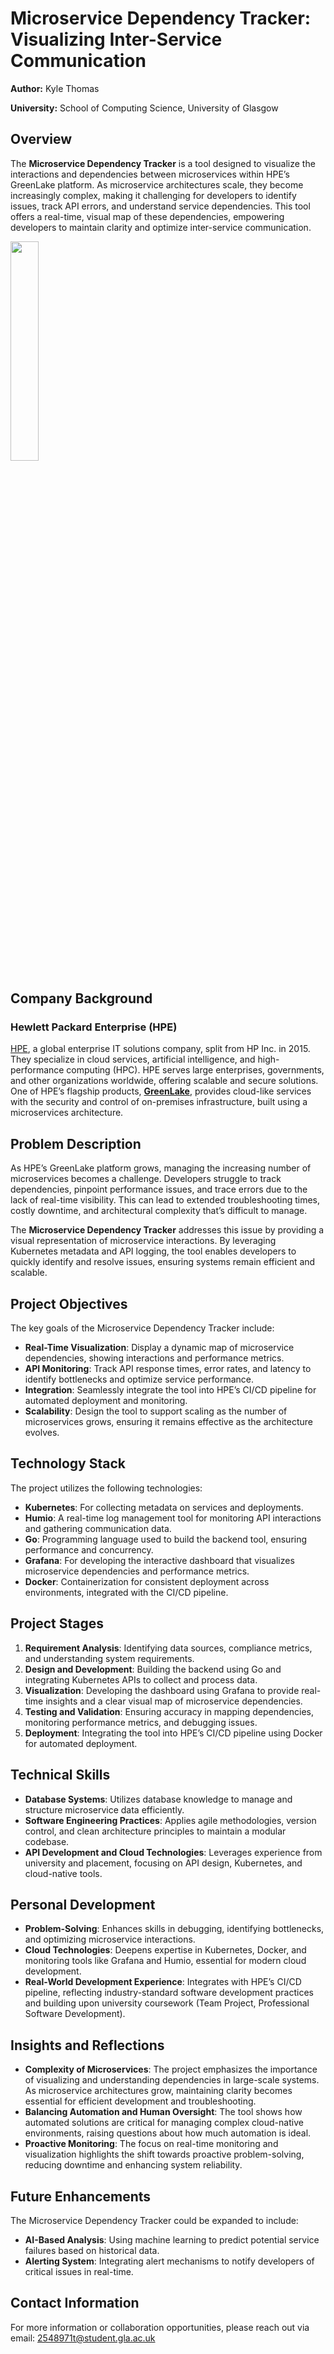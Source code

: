 # Microservice Dependency Tracker: Visualizing Inter-Service Communication

**Author:** Kyle Thomas  

**University:** School of Computing Science, University of Glasgow

## Overview
The **Microservice Dependency Tracker** is a tool designed to visualize the interactions and dependencies between microservices within HPE’s GreenLake platform. As microservice architectures scale, they become increasingly complex, making it challenging for developers to identify issues, track API errors, and understand service dependencies. This tool offers a real-time, visual map of these dependencies, empowering developers to maintain clarity and optimize inter-service communication.

<img src="https://github.com/user-attachments/assets/26899b39-1544-49e6-93a0-74af95b131b2" width="30%" />


## Company Background
### Hewlett Packard Enterprise (HPE)
[HPE](https://www.hpe.com/us/en/home.html), a global enterprise IT solutions company, split from HP Inc. in 2015. They specialize in cloud services, artificial intelligence, and high-performance computing (HPC). HPE serves large enterprises, governments, and other organizations worldwide, offering scalable and secure solutions. One of HPE’s flagship products, **[GreenLake](https://www.hpe.com/us/en/greenlake.html)**, provides cloud-like services with the security and control of on-premises infrastructure, built using a microservices architecture.

## Problem Description
As HPE’s GreenLake platform grows, managing the increasing number of microservices becomes a challenge. Developers struggle to track dependencies, pinpoint performance issues, and trace errors due to the lack of real-time visibility. This can lead to extended troubleshooting times, costly downtime, and architectural complexity that’s difficult to manage.

The **Microservice Dependency Tracker** addresses this issue by providing a visual representation of microservice interactions. By leveraging Kubernetes metadata and API logging, the tool enables developers to quickly identify and resolve issues, ensuring systems remain efficient and scalable.

## Project Objectives
The key goals of the Microservice Dependency Tracker include:
- **Real-Time Visualization**: Display a dynamic map of microservice dependencies, showing interactions and performance metrics.
- **API Monitoring**: Track API response times, error rates, and latency to identify bottlenecks and optimize service performance.
- **Integration**: Seamlessly integrate the tool into HPE’s CI/CD pipeline for automated deployment and monitoring.
- **Scalability**: Design the tool to support scaling as the number of microservices grows, ensuring it remains effective as the architecture evolves.

## Technology Stack
The project utilizes the following technologies:
- **Kubernetes**: For collecting metadata on services and deployments.
- **Humio**: A real-time log management tool for monitoring API interactions and gathering communication data.
- **Go**: Programming language used to build the backend tool, ensuring performance and concurrency.
- **Grafana**: For developing the interactive dashboard that visualizes microservice dependencies and performance metrics.
- **Docker**: Containerization for consistent deployment across environments, integrated with the CI/CD pipeline.

## Project Stages
1. **Requirement Analysis**: Identifying data sources, compliance metrics, and understanding system requirements.
2. **Design and Development**: Building the backend using Go and integrating Kubernetes APIs to collect and process data.
3. **Visualization**: Developing the dashboard using Grafana to provide real-time insights and a clear visual map of microservice dependencies.
4. **Testing and Validation**: Ensuring accuracy in mapping dependencies, monitoring performance metrics, and debugging issues.
5. **Deployment**: Integrating the tool into HPE’s CI/CD pipeline using Docker for automated deployment.

## Technical Skills
- **Database Systems**: Utilizes database knowledge to manage and structure microservice data efficiently.
- **Software Engineering Practices**: Applies agile methodologies, version control, and clean architecture principles to maintain a modular codebase.
- **API Development and Cloud Technologies**: Leverages experience from university and placement, focusing on API design, Kubernetes, and cloud-native tools.

## Personal Development
- **Problem-Solving**: Enhances skills in debugging, identifying bottlenecks, and optimizing microservice interactions.
- **Cloud Technologies**: Deepens expertise in Kubernetes, Docker, and monitoring tools like Grafana and Humio, essential for modern cloud development.
- **Real-World Development Experience**: Integrates with HPE’s CI/CD pipeline, reflecting industry-standard software development practices and building upon university coursework (Team Project, Professional Software Development).

## Insights and Reflections
- **Complexity of Microservices**: The project emphasizes the importance of visualizing and understanding dependencies in large-scale systems. As microservice architectures grow, maintaining clarity becomes essential for efficient development and troubleshooting.
- **Balancing Automation and Human Oversight**: The tool shows how automated solutions are critical for managing complex cloud-native environments, raising questions about how much automation is ideal.
- **Proactive Monitoring**: The focus on real-time monitoring and visualization highlights the shift towards proactive problem-solving, reducing downtime and enhancing system reliability.

## Future Enhancements
The Microservice Dependency Tracker could be expanded to include:
- **AI-Based Analysis**: Using machine learning to predict potential service failures based on historical data.
- **Alerting System**: Integrating alert mechanisms to notify developers of critical issues in real-time.

## Contact Information
For more information or collaboration opportunities, please reach out via email: 2548971t@student.gla.ac.uk
